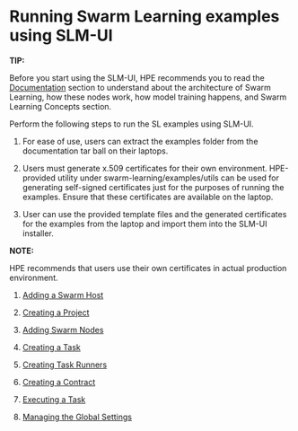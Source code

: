 # <a name="GUID-A2B92980-7281-4B0A-989F-33097B7C96A5/"> Running Swarm Learning examples using SLM-UI

**TIP:**

Before you start using the SLM-UI, HPE recommends you to read the [Documentation](/README.md#documentation) section to understand about the architecture of Swarm Learning, how these nodes work, how model training happens, and Swarm Learning Concepts section.

Perform the following steps to run the SL examples using SLM-UI.

1.  For ease of use, users can extract the examples folder from the documentation tar ball on their laptops.

2.  Users must generate x.509 certificates for their own environment. HPE-provided utility under swarm-learning/examples/utils can be used for generating self-signed certificates just for the purposes of running the examples. Ensure that these certificates are available on the laptop.

3.  User can use the provided template files and the generated certificates for the examples from the laptop and import them into the SLM-UI installer.

**NOTE:**

HPE recommends that users use their own certificates in actual production environment.

1.  [Adding a Swarm Host](Adding_a_Swarm_Host_in_SLM-UI.md)

2.  [Creating a Project](Creating_a_Project_in_SLM-UI.md)

3.  [Adding Swarm Nodes](Adding_Swarm_Nodes.md)

4.  [Creating a Task](Creating_a_task.md)

5.  [Creating Task Runners](Creating_Task_Runners.md)

6.  [Creating a Contract](Creating_a_Contract.md)

7.  [Executing a Task](Executing_a_Task.md)

8.  [Managing the Global Settings](Managing_the_Global_Settings.md)


